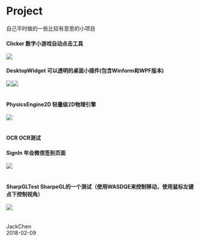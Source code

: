 # Project
自己平时做的一些比较有意思的小项目

#### Clicker 数字小游戏自动点击工具<br><br>![](https://github.com/chen365409389/Project/blob/master/Img/Clicker.png)<br>
#### DesktopWidget 可以透明的桌面小插件(包含Winform和WPF版本)<br><br>![](https://github.com/chen365409389/Project/blob/master/Img/DW1.png)![](https://github.com/chen365409389/Project/blob/master/Img/DW2.png)<br><br>
#### PhysicsEngine2D 轻量级2D物理引擎<br><br>![](https://github.com/chen365409389/Project/blob/master/Img/PhysicsEngine.png)<br><br>
#### OCR	OCR测试
#### SignIn 年会微信签到页面<br><br>![](https://github.com/chen365409389/Project/blob/master/Img/SignIn.jpg)<br><br>
#### SharpGLTest SharpeGL的一个测试（使用WASDQE来控制移动，使用鼠标左键点下控制视角）<br><br>![](https://github.com/chen365409389/Project/blob/master/Img/SharpeGL.png)<br><br>

JackChen<br>
2018-02-09

